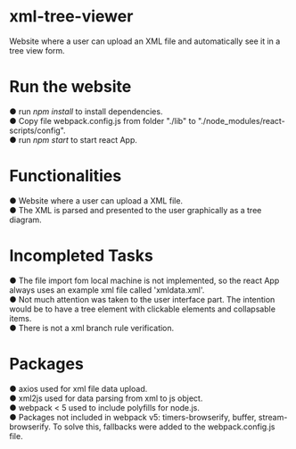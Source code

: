 # xml-tree-viewer
Website where a user can upload an XML file and automatically see it in a tree view form.<br>

# Run the website
● run *npm install* to install dependencies.<br>
● Copy file webpack.config.js from folder "./lib" to "./node_modules/react-scripts/config".<br>
● run *npm start* to start react App.<br>

# Functionalities
● Website where a user can upload a XML file.<br>
● The XML is parsed and presented to the user graphically as a tree diagram.<br>

# Incompleted Tasks
● The file import fom local machine is not implemented, so the react App always uses an example xml file called 'xmldata.xml'.<br>
● Not much attention was taken to the user interface part. The intention would be to have a tree element with clickable elements and collapsable items.<br>
● There is not a xml branch rule verification.<br>

# Packages
● axios used for xml file data upload.<br>
● xml2js used for data parsing from xml to js object.<br>
● webpack < 5 used to include polyfills for node.js.<br>
● Packages not included in webpack v5: timers-browserify, buffer, stream-browserify. To solve this, fallbacks were added to the webpack.config.js file.<br>
